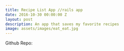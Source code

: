 ```yaml
---
title: Recipe List App //rails app
date: 2016-10-30 00:00:00 Z
layout: post
description: An app that saves my favorite recipes
image: assets/images/eat_eat.jpg
---
```


Github Repo:
